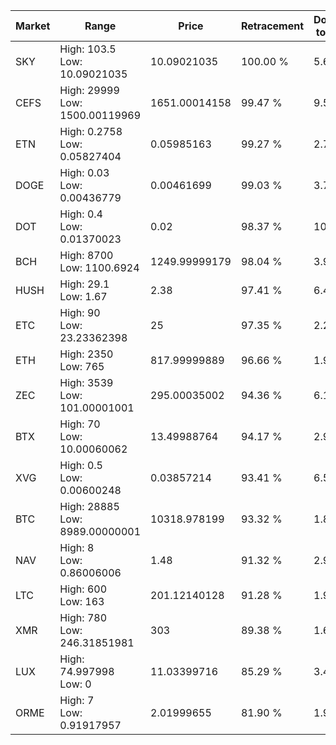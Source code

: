 | Market | Range | Price| Retracement | Doubles to 50% |
| --- | --- | --- | --- | --- |
| SKY | High: 103.5<br />Low: 10.09021035 | 10.09021035 | 100.00 % | 5.63 |
| CEFS | High: 29999<br />Low: 1500.00119969 | 1651.00014158 | 99.47 % | 9.54 |
| ETN | High: 0.2758<br />Low: 0.05827404 | 0.05985163 | 99.27 % | 2.79 |
| DOGE | High: 0.03<br />Low: 0.00436779 | 0.00461699 | 99.03 % | 3.72 |
| DOT | High: 0.4<br />Low: 0.01370023 | 0.02 | 98.37 % | 10.34 |
| BCH | High: 8700<br />Low: 1100.6924 | 1249.99999179 | 98.04 % | 3.92 |
| HUSH | High: 29.1<br />Low: 1.67 | 2.38 | 97.41 % | 6.46 |
| ETC | High: 90<br />Low: 23.23362398 | 25 | 97.35 % | 2.26 |
| ETH | High: 2350<br />Low: 765 | 817.99999889 | 96.66 % | 1.90 |
| ZEC | High: 3539<br />Low: 101.00001001 | 295.00035002 | 94.36 % | 6.17 |
| BTX | High: 70<br />Low: 10.00060062 | 13.49988764 | 94.17 % | 2.96 |
| XVG | High: 0.5<br />Low: 0.00600248 | 0.03857214 | 93.41 % | 6.56 |
| BTC | High: 28885<br />Low: 8989.00000001 | 10318.978199 | 93.32 % | 1.84 |
| NAV | High: 8<br />Low: 0.86006006 | 1.48 | 91.32 % | 2.99 |
| LTC | High: 600<br />Low: 163 | 201.12140128 | 91.28 % | 1.90 |
| XMR | High: 780<br />Low: 246.31851981 | 303 | 89.38 % | 1.69 |
| LUX | High: 74.997998<br />Low: 0 | 11.03399716 | 85.29 % | 3.40 |
| ORME | High: 7<br />Low: 0.91917957 | 2.01999655 | 81.90 % | 1.96 |
